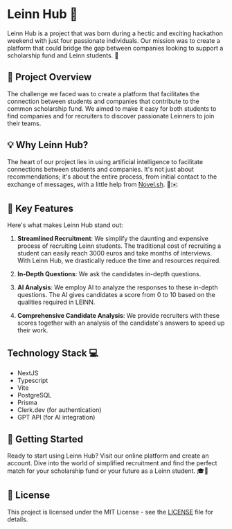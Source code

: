 # Leinn Hub 🚀

Leinn Hub is a project that was born during a hectic and exciting hackathon weekend with just four passionate individuals. Our mission was to create a platform that could bridge the gap between companies looking to support a scholarship fund and Leinn students. 🤝

## 📌 Project Overview

The challenge we faced was to create a platform that facilitates the connection between students and companies that contribute to the common scholarship fund. We aimed to make it easy for both students to find companies and for recruiters to discover passionate Leinners to join their teams.

## 💡 Why Leinn Hub?

The heart of our project lies in using artificial intelligence to facilitate connections between students and companies. It's not just about recommendations; it's about the entire process, from initial contact to the exchange of messages, with a little help from [Novel.sh](https://novel.sh/). 🧠✉️

## 🎯 Key Features

Here's what makes Leinn Hub stand out:

1. **Streamlined Recruitment**: We simplify the daunting and expensive process of recruiting Leinn students. The traditional cost of recruiting a student can easily reach 3000 euros and take months of interviews. With Leinn Hub, we drastically reduce the time and resources required.

2. **In-Depth Questions**: We ask the candidates in-depth questions.

3. **AI Analysis**: We employ AI to analyze the responses to these in-depth questions. The AI gives candidates a score from 0 to 10 based on the qualities required in LEINN.

4. **Comprehensive Candidate Analysis**: We provide recruiters with these scores together with an analysis of the candidate's answers to speed up their work.

## Technology Stack 💻

- NextJS
- Typescript
- Vite
- PostgreSQL
- Prisma
- Clerk.dev (for authentication)
- GPT API (for AI integration)

## 🚀 Getting Started

Ready to start using Leinn Hub? Visit our online platform and create an account. Dive into the world of simplified recruitment and find the perfect match for your scholarship fund or your future as a Leinn student. 🎓💼

## 📝 License

This project is licensed under the MIT License - see the [LICENSE](LICENSE) file for details.
